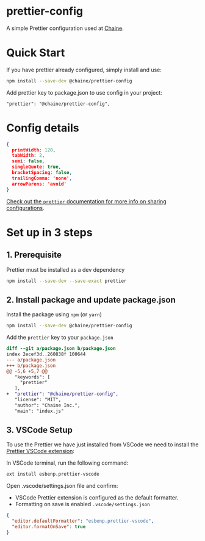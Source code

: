 # prettier-config
A simple Prettier configuration used at [Chaine](https://chaineapp.com/). 

# Quick Start
If you have prettier already configured, simply install and use:

```sh
npm install --save-dev @chaine/prettier-config
```

Add prettier key to package.json to use config in your project:
```
"prettier": "@chaine/prettier-config",
```

# Config details
```json
{
  printWidth: 120,
  tabWidth: 2,
  semi: false,
  singleQuote: true,
  bracketSpacing: false,
  trailingComma: 'none',
  arrowParens: 'avoid'
}
```
 [Check out the `prettier` documentation for more info on sharing configurations](https://prettier.io/docs/en/configuration.html#sharing-configurations).
 
 
# Set up in 3 steps

## 1. Prerequisite
Prettier must be installed as a dev dependency
```sh
npm install --save-dev --save-exact prettier
```

## 2. Install package and update package.json

Install the package using `npm` (or `yarn`)

```sh
npm install --save-dev @chaine/prettier-config
```

Add the `prettier` key to your `package.json`

```diff
diff --git a/package.json b/package.json
index 2ecef3d..260838f 100644
--- a/package.json
+++ b/package.json
@@ -5,6 +5,7 @@
   "keywords": [
     "prettier"
   ],
+  "prettier": "@chaine/prettier-config",
   "license": "MIT",
   "author": "Chaine Inc.",
   "main": "index.js"
 ```
 
 
 ## 3. VSCode Setup
 To use the Prettier we have just installed from VSCode we need to install the [Prettier VSCode extension](https://github.com/prettier/prettier-vscode):

In VSCode terminal, run the following command:
```sh
ext install esbenp.prettier-vscode
```

Open .vscode/settings.json file and confirm:
- VSCode Prettier extension is configured as the default formatter.
- Formatting on save is enabled ```.vscode/settings.json```

```json
{
  "editor.defaultFormatter": "esbenp.prettier-vscode",
  "editor.formatOnSave": true
}
```
